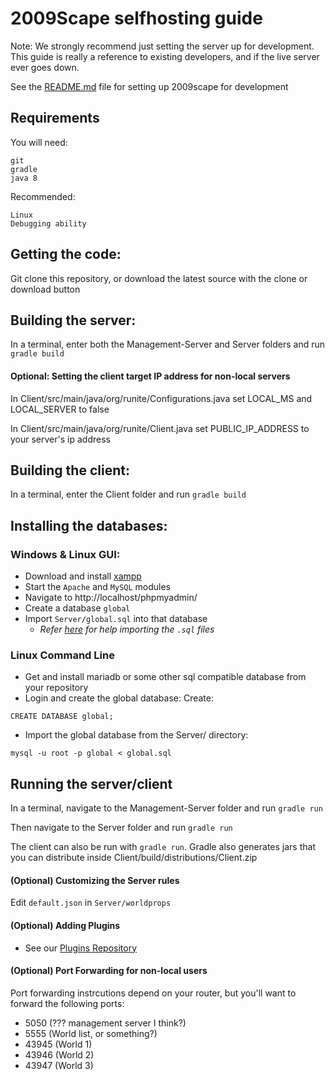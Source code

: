 # 2009Scape selfhosting guide

Note: We strongly recommend just setting the server up for development. This guide is really a reference to existing developers, and if the live server ever goes down. 

See the [README.md](https://github.com/2009scape/2009Scape/blob/master/README.md) file for setting up 2009scape for development

## Requirements
You will need:
```
git
gradle
java 8
```

Recommended:
```
Linux
Debugging ability
```

## Getting the code:
Git clone this repository, or download the latest source with the clone or download button

## Building the server:
In a terminal, enter both the Management-Server and Server folders and run `gradle build`

#### Optional: Setting the client target IP address for non-local servers
In Client/src/main/java/org/runite/Configurations.java set LOCAL_MS and LOCAL_SERVER to false

In Client/src/main/java/org/runite/Client.java set PUBLIC_IP_ADDRESS to your server's ip address

## Building the client:
In a terminal, enter the Client folder and run `gradle build`

## Installing the databases:

### Windows & Linux GUI:
- Download and install [xampp](https://www.apachefriends.org/download.html)
- Start the `Apache` and `MySQL` modules
- Navigate to http://localhost/phpmyadmin/
- Create a database `global`
- Import `Server/global.sql` into that database
  - _Refer [here](https://www.thecodedeveloper.com/import-large-sql-files-xampp/) for help importing the `.sql` files_

### Linux Command Line
- Get and install mariadb or some other sql compatible database from your repository
- Login and create the global database:
Create:
```
CREATE DATABASE global;
```
- Import the global database from the Server/ directory:
```
mysql -u root -p global < global.sql
```

## Running the server/client
In a terminal, navigate to the Management-Server folder and run `gradle run`

Then navigate to the Server folder and run `gradle run`

The client can also be run with `gradle run`. Gradle also generates jars that you can distribute inside Client/build/distributions/Client.zip

#### (Optional) Customizing the Server rules
Edit `default.json` in `Server/worldprops`

#### (Optional) Adding Plugins
- See our [Plugins Repository](https://github.com/2009scape/Plugins)

#### (Optional) Port Forwarding for non-local users
Port forwarding instrcutions depend on your router, but you'll want to forward the following ports:
- 5050 (??? management server I think?)
- 5555 (World list, or something?)
- 43945 (World 1)
- 43946 (World 2)
- 43947 (World 3)
